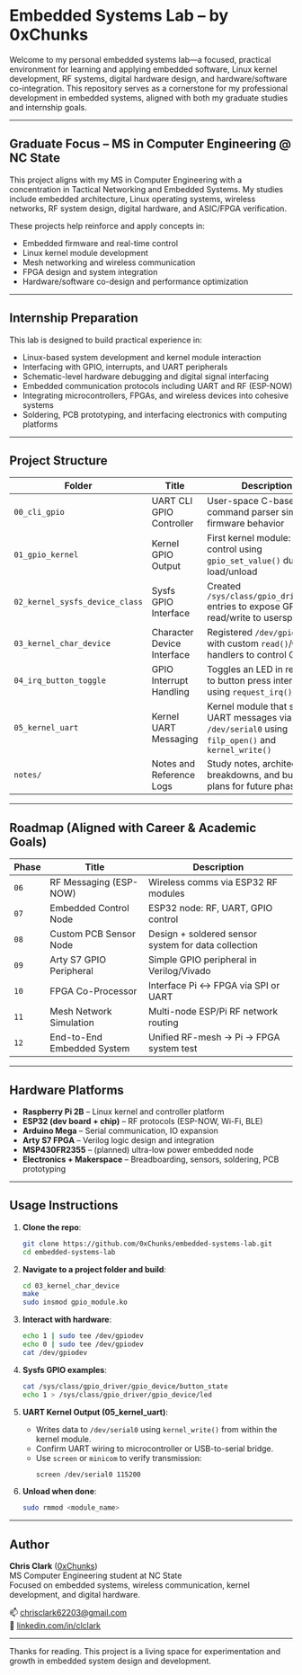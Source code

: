 # Embedded Systems Lab – by 0xChunks

Welcome to my personal embedded systems lab—a focused, practical environment for learning and applying embedded software, Linux kernel development, RF systems, digital hardware design, and hardware/software co-integration. This repository serves as a cornerstone for my professional development in embedded systems, aligned with both my graduate studies and internship goals.

---

## Graduate Focus – MS in Computer Engineering @ NC State

This project aligns with my MS in Computer Engineering with a concentration in Tactical Networking and Embedded Systems. My studies include embedded architecture, Linux operating systems, wireless networks, RF system design, digital hardware, and ASIC/FPGA verification.

These projects help reinforce and apply concepts in:
- Embedded firmware and real-time control
- Linux kernel module development
- Mesh networking and wireless communication
- FPGA design and system integration
- Hardware/software co-design and performance optimization

---

## Internship Preparation

This lab is designed to build practical experience in:
- Linux-based system development and kernel module interaction
- Interfacing with GPIO, interrupts, and UART peripherals
- Schematic-level hardware debugging and digital signal interfacing
- Embedded communication protocols including UART and RF (ESP-NOW)
- Integrating microcontrollers, FPGAs, and wireless devices into cohesive systems
- Soldering, PCB prototyping, and interfacing electronics with computing platforms

---

## Project Structure

| Folder | Title                       | Description |
|--------|-----------------------------|-------------|
| `00_cli_gpio` | UART CLI GPIO Controller | User-space C-based UART command parser simulating firmware behavior |
| `01_gpio_kernel` | Kernel GPIO Output | First kernel module: LED control using `gpio_set_value()` during load/unload |
| `02_kernel_sysfs_device_class` | Sysfs GPIO Interface | Created `/sys/class/gpio_driver/...` entries to expose GPIO read/write to userspace |
| `03_kernel_char_device` | Character Device Interface | Registered `/dev/gpiodev` with custom `read()`/`write()` handlers to control GPIO |
| `04_irq_button_toggle` | GPIO Interrupt Handling | Toggles an LED in response to button press interrupts using `request_irq()` |
| `05_kernel_uart` | Kernel UART Messaging | Kernel module that sends UART messages via `/dev/serial0` using `filp_open()` and `kernel_write()` |
| `notes/` | Notes and Reference Logs | Study notes, architecture breakdowns, and build plans for future phases |

---

## Roadmap (Aligned with Career & Academic Goals)

| Phase | Title | Description |
|-------|-------|-------------|
| `06` | RF Messaging (ESP-NOW) | Wireless comms via ESP32 RF modules |
| `07` | Embedded Control Node | ESP32 node: RF, UART, GPIO control |
| `08` | Custom PCB Sensor Node | Design + soldered sensor system for data collection |
| `09` | Arty S7 GPIO Peripheral | Simple GPIO peripheral in Verilog/Vivado |
| `10` | FPGA Co-Processor | Interface Pi ↔ FPGA via SPI or UART |
| `11` | Mesh Network Simulation | Multi-node ESP/Pi RF network routing |
| `12` | End-to-End Embedded System | Unified RF-mesh → Pi → FPGA system test |

---

## Hardware Platforms

- **Raspberry Pi 2B** – Linux kernel and controller platform
- **ESP32 (dev board + chip)** – RF protocols (ESP-NOW, Wi-Fi, BLE)
- **Arduino Mega** – Serial communication, IO expansion
- **Arty S7 FPGA** – Verilog logic design and integration
- **MSP430FR2355** – (planned) ultra-low power embedded node
- **Electronics + Makerspace** – Breadboarding, sensors, soldering, PCB prototyping

---

## Usage Instructions

1. **Clone the repo**:
   ```bash
   git clone https://github.com/0xChunks/embedded-systems-lab.git
   cd embedded-systems-lab
   ```

2. **Navigate to a project folder and build**:
   ```bash
   cd 03_kernel_char_device
   make
   sudo insmod gpio_module.ko
   ```

3. **Interact with hardware**:
   ```bash
   echo 1 | sudo tee /dev/gpiodev
   echo 0 | sudo tee /dev/gpiodev
   cat /dev/gpiodev
   ```

4. **Sysfs GPIO examples**:
   ```bash
   cat /sys/class/gpio_driver/gpio_device/button_state
   echo 1 > /sys/class/gpio_driver/gpio_device/led
   ```

5. **UART Kernel Output (05_kernel_uart)**:
   - Writes data to `/dev/serial0` using `kernel_write()` from within the kernel module.
   - Confirm UART wiring to microcontroller or USB-to-serial bridge.
   - Use `screen` or `minicom` to verify transmission:
     ```bash
     screen /dev/serial0 115200
     ```

6. **Unload when done**:
   ```bash
   sudo rmmod <module_name>
   ```

---

## Author

**Chris Clark** ([0xChunks](https://github.com/0xChunks))  
MS Computer Engineering student at NC State  
Focused on embedded systems, wireless communication, kernel development, and digital hardware.

📫 [chrisclark62203@gmail.com](mailto:chrisclark62203@gmail.com)  
🔗 [linkedin.com/in/clclark](https://linkedin.com/in/clclark)

---

Thanks for reading. This project is a living space for experimentation and growth in embedded system design and development.
